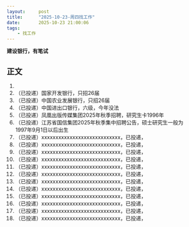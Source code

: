 ```yaml
---
layout:     post
title:      "2025-10-23-周四找工作"
date:       2025-10-23 21:00:06
tags:
    - 找工作
---
```


**建设银行，有笔试**




## 正文

1. 
1. （已投递）国家开发银行，只招26届
1. （已投递）中国农业发展银行，只招26届
1. （已投递）中国进出口银行，六级，今年没法
1. （已投递）凤凰出版传媒集团2025年秋季招聘，研究生卡1996年
1. （已投递）江苏省国信集团2025年秋季集中招聘公告，硕士研究生一般为1997年9月1日以后出生
1. （已投递）xxxxxxxxxxxxxxxxxxxxxxxxxxxx，已投递，
1. （已投递）xxxxxxxxxxxxxxxxxxxxxxxxxxxx，已投递，
1. （已投递）xxxxxxxxxxxxxxxxxxxxxxxxxxxx，已投递，
1. （已投递）xxxxxxxxxxxxxxxxxxxxxxxxxxxx，已投递，
1. （已投递）xxxxxxxxxxxxxxxxxxxxxxxxxxxx，已投递，
1. （已投递）xxxxxxxxxxxxxxxxxxxxxxxxxxxx，已投递，
1. （已投递）xxxxxxxxxxxxxxxxxxxxxxxxxxxx，已投递，
1. （已投递）xxxxxxxxxxxxxxxxxxxxxxxxxxxx，已投递，
1. （已投递）xxxxxxxxxxxxxxxxxxxxxxxxxxxx，已投递，
1. （已投递）xxxxxxxxxxxxxxxxxxxxxxxxxxxx，已投递，
1. （已投递）xxxxxxxxxxxxxxxxxxxxxxxxxxxx，已投递，
1. （已投递）xxxxxxxxxxxxxxxxxxxxxxxxxxxx，已投递，















